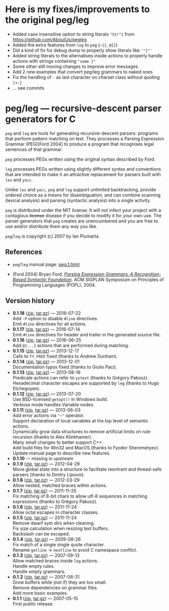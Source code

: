# Here is my fixes/improvements to the original peg/leg
- Added case insensitive option to string literals `"Str"i` from https://github.com/AboutUs/pegleg
- Added the extra features from `leg` to `peg` (`~{}`, `@{}`)
- Did a kind of fix for debug dump to properly show literals like `'"]"'` 
- Added string literals to the alternatives inside actions to properly handle actions with strings containing `"some }"`
- Some other still moving changes to improve error messages
- Add 2 new examples that convert peg/leg grammars to naked ones
- Fix the handling of `-` as last character on charset class without quoting `[+-]`
- ... see commits

# peg/leg &mdash; recursive-descent parser generators for C

`peg` and `leg` are tools for generating recursive-descent parsers: programs that perform pattern matching on
text.  They processes a Parsing Expression Grammar (PEG)[Ford 2004] to produce a program that recognises legal sentences of that grammar.

`peg` processes PEGs written using the original syntax described by Ford.

`leg` processes PEGs written using slightly different syntax and conventions that are intended to make it an attractive replacement for parsers built with `lex` and `yacc`.

Unlike `lex` and `yacc`, `peg` and `leg` support unlimited backtracking, provide ordered choice as a means for disambiguation, and can combine scanning (lexical analysis) and parsing (syntactic analysis) into a single activity.

`peg` is distributed under the MIT license.  It will not infect your project with a contagious <strike>license</strike> disease if you
decide to modify it for your own use.  The parser generators that `peg` creates are unencumbered and you are free to use and/or
distribute them any way you like.

`peg`/`leg` is copyright (c) 2007 by Ian Piumarta.

## References

* `peg`/`leg` manual page: [peg.1.html][1]

* [Ford 2004] Bryan Ford, [*Parsing Expression Grammars: A Recognition-Based Syntactic Foundation*][2]. ACM SIGPLAN Symposium on Principles of Programming Languages (POPL), 2004.

[1]: http://piumarta.com/software/peg/peg.1.html "peg/leg manual"
[2]: http://bford.info/pub/lang/peg "Parsing Expression Grammars: A Recognition-Based Syntactic Foundation"

## Version history

* **0.1.18** ([zip](../../archive/0.1.18.zip), [tar.gz](../../archive/0.1.18.tar.gz)) &mdash; 2016-07-22  
Add `-P` option to disable `#line` directives.  
Emit `#line` directives for all actions.  
* **0.1.17** ([zip](../../archive/0.1.17.zip), [tar.gz](../../archive/0.1.17.tar.gz)) &mdash; 2016-07-14  
Emit `#line` directives for header and trailer in the generated source file.
* **0.1.16** ([zip](../../archive/0.1.16.zip), [tar.gz](../../archive/0.1.16.tar.gz)) &mdash; 2016-06-25  
Add `@{...}` actions that are performed during matching.
* **0.1.15** ([zip](../../archive/0.1.15.zip), [tar.gz](../../archive/0.1.15.tar.gz)) &mdash; 2013-12-17  
Calls to `YY_FREE` fixed (thanks to Andrew Dunham).
* **0.1.14** ([zip](../../archive/0.1.14.zip), [tar.gz](../../archive/0.1.14.tar.gz)) &mdash; 2013-12-01  
Documentation typos fixed (thanks to Giulio Paci).
* **0.1.13** ([zip](../../archive/0.1.13.zip), [tar.gz](../../archive/0.1.13.tar.gz)) &mdash; 2013-08-16  
Predicate actions can refer to `yytext` (thanks to Grégory Pakosz).
Hexadecimal character escapes are supported by `leg` (thanks to Hugo Etchegoyen).
* **0.1.12** ([zip](../../archive/0.1.12.zip), [tar.gz](../../archive/0.1.12.tar.gz)) &mdash; 2013-07-20  
Use BSD-licensed `getopt()` in Windows build.  
Verbose mode handles Variable nodes.  
* **0.1.11** ([zip](../../archive/0.1.11.zip), [tar.gz](../../archive/0.1.11.tar.gz)) &mdash; 2013-06-03  
Add error actions via `"~"` operator.  
Support declaration of local variables at the top level of semantic actions.  
Dynamically grow data structures to remove artificial limits on rule recursion (thanks to Alex Klinkhamer).  
Many small changes to better support C++.  
Add build files for Win32 and MacOS (thanks to Fyodor Sheremetyev).  
Update manual page to describe new features.  
* **0.1.10** &mdash; missing in upstream
* **0.1.9** ([zip](../../archive/0.1.9.zip), [tar.gz](../../archive/0.1.9.tar.gz)) &mdash; 2012-04-29  
Move global state into a structure to facilitate reentrant and thread-safe parsers (thanks to Dmitry Lipovoi).
* **0.1.8** ([zip](../../archive/0.1.8.zip), [tar.gz](../../archive/0.1.8.tar.gz)) &mdash; 2012-03-29  
Allow nested, matched braces within actions.
* **0.1.7** ([zip](../../archive/0.1.7.zip), [tar.gz](../../archive/0.1.7.tar.gz)) &mdash; 2011-11-25  
Fix matching of 8-bit chars to allow utf-8 sequences in matching expressions (thanks to Grégory Pakosz).
* **0.1.6** ([zip](../../archive/0.1.6.zip), [tar.gz](../../archive/0.1.6.tar.gz)) &mdash; 2011-11-24  
Allow octal escapes in character classes.
* **0.1.5** ([zip](../../archive/0.1.5.zip), [tar.gz](../../archive/0.1.5.tar.gz)) &mdash; 2011-11-24  
Remove dwarf sym dirs when cleaning.  
Fix size calculation when resizing text buffers.  
Backslash can be escaped.  
* **0.1.4** ([zip](../../archive/0.1.4.zip), [tar.gz](../../archive/0.1.4.tar.gz)) &mdash; 2009-08-26  
Fix match of a single single quote character.  
Rename `getline` -> `nextline` to avoid C namespace conflict.  
* **0.1.3** ([zip](../../archive/0.1.3.zip), [tar.gz](../../archive/0.1.3.tar.gz)) &mdash; 2007-09-13  
Allow matched braces inside `leg` actions.  
Handle empty rules.  
Handle empty grammars.  
* **0.1.2** ([zip](../../archive/0.1.2.zip), [tar.gz](../../archive/0.1.2.tar.gz)) &mdash; 2007-08-31  
Grow buffers while (not if) they are too small.  
Remove dependencies on grammar files.  
Add more basic examples.  
* **0.1.1** ([zip](../../archive/0.1.1.zip), [tar.gz](../../archive/0.1.1.tar.gz)) &mdash; 2007-05-15  
First public release.
